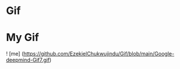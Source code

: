 # Gif
# My Gif
! [me] (https://github.com/EzekielChukwujindu/Gif/blob/main/Google-deepmind-Gif7.gif)
